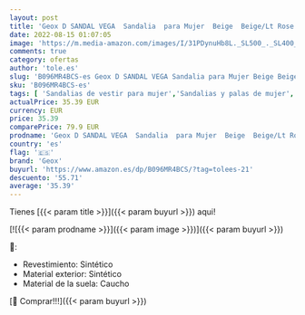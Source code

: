```yaml
---
layout: post
title: 'Geox D SANDAL VEGA  Sandalia  para Mujer  Beige  Beige/Lt Rose   35 EU'
date: 2022-08-15 01:07:05
image: 'https://m.media-amazon.com/images/I/31PDynuHb8L._SL500_._SL400_.jpg'
comments: true
category: ofertas
author: 'tole.es'
slug: 'B096MR4BCS-es Geox D SANDAL VEGA Sandalia para Mujer Beige Beige/Lt Rose...'
sku: 'B096MR4BCS-es'
tags: [ 'Sandalias de vestir para mujer','Sandalias y palas de mujer','Zapatos','Zapatos para mujer','Zapatos y complementos','geox','sandalia','🇪🇸', ]
actualPrice: 35.39 EUR
currency: EUR
price: 35.39
comparePrice: 79.9 EUR
prodname: 'Geox D SANDAL VEGA  Sandalia  para Mujer  Beige  Beige/Lt Rose   35 EU'
country: 'es'
flag: '🇪🇸'
brand: 'Geox'
buyurl: 'https://www.amazon.es/dp/B096MR4BCS/?tag=tolees-21'
descuento: '55.71'
average: '35.39'
---
```


Tienes [{{< param title >}}]({{< param buyurl >}}) aqui!

[![{{< param prodname >}}]({{< param image >}})]({{< param buyurl >}})

🔎:

- Revestimiento: Sintético
- Material exterior: Sintético
- Material de la suela: Caucho

[🛒 Comprar!!!]({{< param buyurl >}})
